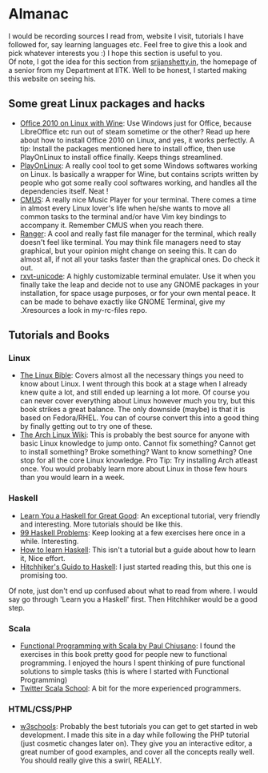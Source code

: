 # Almanac

I would be recording sources I read from, website I visit, tutorials I have followed for, say learning languages etc. Feel free to give this a look and pick whatever interests you :) I hope this section is useful to you.  
 Of note, I got the idea for this section from [srijanshetty.in](http://www.srijanshetty.in), the homepage of a senior from my Department at IITK. Well to be honest, I started making this website on seeing his.

## Some great Linux packages and hacks

*   [Office 2010 on Linux with Wine](https://wiki.archlinux.org/index.php/Wine): Use Windows just for Office, because LibreOffice etc run out of steam sometime or the other? Read up here about how to install Office 2010 on Linux, and yes, it works perfectly. A tip: Install the packages mentioned here to install office, then use PlayOnLinux to install office finally. Keeps things streamlined.
*   [PlayOnLinux](http://www.playonlinux.com): A really cool tool to get some Windows softwares working on Linux. Is basically a wrapper for Wine, but contains scripts written by people who got some really cool softwares working, and handles all the dependencies itself. Neat !
*   [CMUS](https://cmus.github.io): A really nice Music Player for your terminal. There comes a time in almost every Linux lover's life when he/she wants to move all common tasks to the terminal and/or have Vim key bindings to accompany it. Remember CMUS when you reach there.
*   [Ranger](https://wiki.archlinux.org/index.php/Ranger): A cool and really fast file manager for the terminal, which really doesn't feel like terminal. You may think file managers need to stay graphical, but your opinion might change on seeing this. It can do almost all, if not all your tasks faster than the graphical ones. Do check it out.
*   [rxvt-unicode](https://wiki.archlinux.org/index.php/Rxvt-unicode): A highly customizable terminal emulater. Use it when you finally take the leap and decide not to use any GNOME packages in your installation, for space usage purposes, or for your own mental peace. It can be made to behave exactly like GNOME Terminal, give my .Xresources a look in my-rc-files repo.

## Tutorials and Books

### Linux

*   [The Linux Bible](http://www.amazon.in/Linux-Bible-Christopher-Negus/dp/111821854X): Covers almost all the necessary things you need to know about Linux. I went through this book at a stage when I already knew quite a lot, and still ended up learning a lot more. Of course you can never cover everything about Linux however much you try, but this book strikes a great balance. The only downside (maybe) is that it is based on Fedora/RHEL. You can of course convert this into a good thing by finally getting out to try one of these.
*   [The Arch Linux Wiki](https://wiki.archlinux.org): This is probably the best source for anyone with basic Linux knowledge to jump onto. Cannot fix something? Cannot get to install something? Broke something? Want to know something? One stop for all the core Linux knowledge. Pro Tip: Try installing Arch atleast once. You would probably learn more about Linux in those few hours than you would learn in a week.

### Haskell

*   [Learn You a Haskell for Great Good](http://www.learnyouahaskell.com): An exceptional tutorial, very friendly and interesting. More tutorials should be like this.
*   [99 Haskell Problems](https://wiki.haskell.org/H-99:_Ninety-Nine_Haskell_Problems): Keep looking at a few exercises here once in a while. Interesting.
*   [How to learn Haskell](http://dmi3s.blogspot.in/2012/07/how-to-learn-haskell.html): This isn't a tutorial but a guide about how to learn it, Nice effort.
*   [Hitchhiker's Guido to Haskell](https://wiki.haskell.org/Hitchhikers_guide_to_Haskell): I just started reading this, but this one is promising too.

Of note, just don't end up confused about what to read from where. I would say go through 'Learn you a Haskell' first. Then Hitchhiker would be a good step.

### Scala

*   [Functional Programming with Scala by Paul Chiusano](http://www.amazon.com/Functional-Programming-Scala-Paul-Chiusano/dp/1617290653): I found the exercises in this book pretty good for people new to functional programming. I enjoyed the hours I spent thinking of pure functional solutions to simple tasks (this is where I started with Functional Programming)
*   [Twitter Scala School](https://www.twitter.github.io/scala_school): A bit for the more experienced programmers.

### HTML/CSS/PHP

*   [w3schools](http://www.w3schools.com): Probably the best tutorials you can get to get started in web development. I made this site in a day while following the PHP tutorial (just cosmetic changes later on). They give you an interactive editor, a great number of good examples, and cover all the concepts really well. You should really give this a swirl, REALLY.
